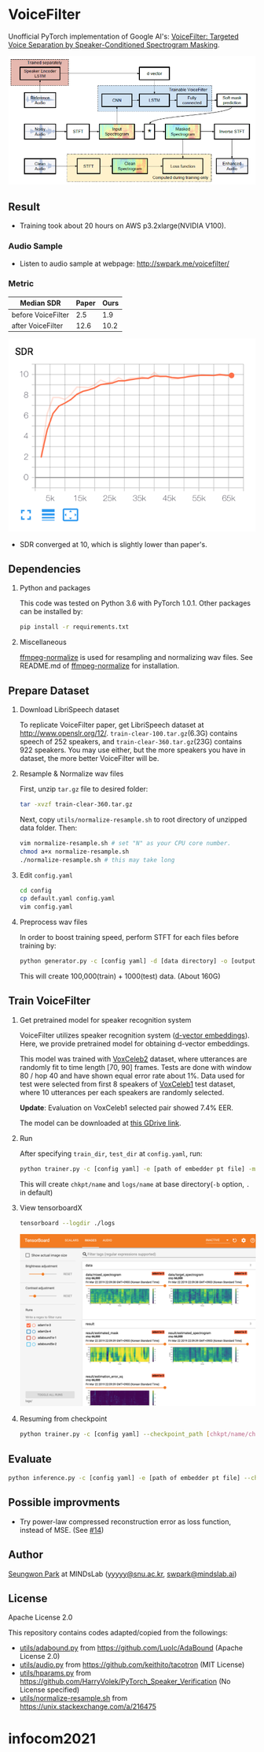 # VoiceFilter

Unofficial PyTorch implementation of Google AI's:
[VoiceFilter: Targeted Voice Separation by Speaker-Conditioned Spectrogram Masking](https://arxiv.org/abs/1810.04826).

![](./assets/voicefilter.png)

## Result

- Training took about 20 hours on AWS p3.2xlarge(NVIDIA V100).

### Audio Sample

- Listen to audio sample at webpage: http://swpark.me/voicefilter/


### Metric

| Median SDR             | Paper | Ours |
| ---------------------- | ----- | ---- |
| before VoiceFilter     |  2.5  |  1.9 |
| after VoiceFilter      | 12.6  | 10.2 |

![](./assets/sdr-result.png)

- SDR converged at 10, which is slightly lower than paper's.


## Dependencies

1. Python and packages

    This code was tested on Python 3.6 with PyTorch 1.0.1.
    Other packages can be installed by:

    ```bash
    pip install -r requirements.txt
    ```

1. Miscellaneous

    [ffmpeg-normalize](https://github.com/slhck/ffmpeg-normalize) is used for resampling and normalizing wav files.
    See README.md of [ffmpeg-normalize](https://github.com/slhck/ffmpeg-normalize/blob/master/README.md) for installation.

## Prepare Dataset

1. Download LibriSpeech dataset

    To replicate VoiceFilter paper, get LibriSpeech dataset at http://www.openslr.org/12/.
    `train-clear-100.tar.gz`(6.3G) contains speech of 252 speakers, and `train-clear-360.tar.gz`(23G) contains 922 speakers.
    You may use either, but the more speakers you have in dataset, the more better VoiceFilter will be.

1. Resample & Normalize wav files

    First, unzip `tar.gz` file to desired folder:
    ```bash
    tar -xvzf train-clear-360.tar.gz
    ```

    Next, copy `utils/normalize-resample.sh` to root directory of unzipped data folder. Then:
    ```bash
    vim normalize-resample.sh # set "N" as your CPU core number.
    chmod a+x normalize-resample.sh
    ./normalize-resample.sh # this may take long
    ```

1. Edit `config.yaml`

    ```bash
    cd config
    cp default.yaml config.yaml
    vim config.yaml
    ```

1. Preprocess wav files

    In order to boost training speed, perform STFT for each files before training by:
    ```bash
    python generator.py -c [config yaml] -d [data directory] -o [output directory] -p [processes to run]
    ```
    This will create 100,000(train) + 1000(test) data. (About 160G)


## Train VoiceFilter

1. Get pretrained model for speaker recognition system

    VoiceFilter utilizes speaker recognition system ([d-vector embeddings](https://google.github.io/speaker-id/publications/GE2E/)).
    Here, we provide pretrained model for obtaining d-vector embeddings.

    This model was trained with [VoxCeleb2](http://www.robots.ox.ac.uk/~vgg/data/voxceleb/vox2.html) dataset,
    where utterances are randomly fit to time length [70, 90] frames.
    Tests are done with window 80 / hop 40 and have shown equal error rate about 1%.
    Data used for test were selected from first 8 speakers of [VoxCeleb1](http://www.robots.ox.ac.uk/~vgg/data/voxceleb/vox1.html) test dataset, where 10 utterances per each speakers are randomly selected.

    **Update**: Evaluation on VoxCeleb1 selected pair showed 7.4% EER.

    The model can be downloaded at [this GDrive link](https://drive.google.com/file/d/1YFmhmUok-W76JkrfA0fzQt3c-ZsfiwfL/view?usp=sharing).

1. Run

    After specifying `train_dir`, `test_dir` at `config.yaml`, run:
    ```bash
    python trainer.py -c [config yaml] -e [path of embedder pt file] -m [name]
    ```
    This will create `chkpt/name` and `logs/name` at base directory(`-b` option, `.` in default)

1. View tensorboardX

    ```bash
    tensorboard --logdir ./logs
    ```

    ![](./assets/tensorboard.png)

1. Resuming from checkpoint

    ```bash
    python trainer.py -c [config yaml] --checkpoint_path [chkpt/name/chkpt_{step}.pt] -e [path of embedder pt file] -m name
    ```

## Evaluate

```bash
python inference.py -c [config yaml] -e [path of embedder pt file] --checkpoint_path [path of chkpt pt file] -m [path of mixed wav file] -r [path of reference wav file] -o [output directory]
```

## Possible improvments

- Try power-law compressed reconstruction error as loss function, instead of MSE. (See [#14](https://github.com/mindslab-ai/voicefilter/issues/14))

## Author

[Seungwon Park](http://swpark.me) at MINDsLab (yyyyy@snu.ac.kr, swpark@mindslab.ai)

## License

Apache License 2.0

This repository contains codes adapted/copied from the followings:
- [utils/adabound.py](./utils/adabound.py) from https://github.com/Luolc/AdaBound (Apache License 2.0)
- [utils/audio.py](./utils/audio.py) from https://github.com/keithito/tacotron (MIT License)
- [utils/hparams.py](./utils/hparams.py) from https://github.com/HarryVolek/PyTorch_Speaker_Verification (No License specified)
- [utils/normalize-resample.sh](./utils/normalize-resample.sh.) from https://unix.stackexchange.com/a/216475
# infocom2021
